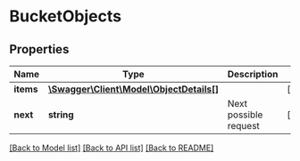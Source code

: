 # BucketObjects

## Properties
Name | Type | Description | Notes
------------ | ------------- | ------------- | -------------
**items** | [**\Swagger\Client\Model\ObjectDetails[]**](ObjectDetails.md) |  | [optional] 
**next** | **string** | Next possible request | [optional] 

[[Back to Model list]](../README.md#documentation-for-models) [[Back to API list]](../README.md#documentation-for-api-endpoints) [[Back to README]](../README.md)


